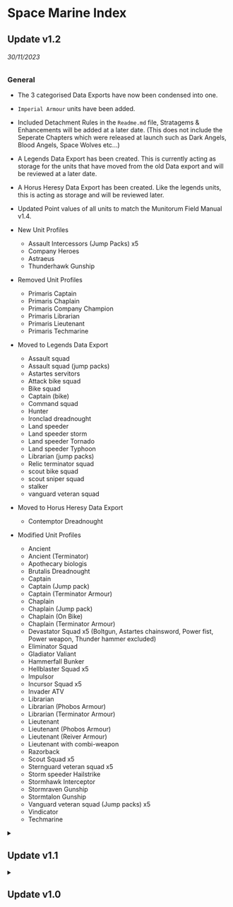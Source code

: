 # Space Marine Index
## Update v1.2
###### 30/11/2023
### General

* The 3 categorised Data Exports have now been condensed into one.

* `Imperial Armour` units have been added.

* Included Detachment Rules in the `Readme.md` file, Stratagems & Enhancements will be added at a later date. (This does not include the Seperate Chapters which were released at launch such as Dark Angels, Blood Angels, Space Wolves etc...) 

* A Legends Data Export has been created. This is currently acting as storage for the units that have moved from the old Data export and will be reviewed at a later date.

* A Horus Heresy Data Export has been created. Like the legends units, this is acting as storage and will be reviewed later.

* Updated Point values of all units to match the Munitorum Field Manual v1.4.

* New Unit Profiles
  * Assault Intercessors (Jump Packs) x5
  * Company Heroes
  * Astraeus
  * Thunderhawk Gunship

* Removed Unit Profiles
  * Primaris Captain
  * Primaris Chaplain
  * Primaris Company Champion
  * Primaris Librarian
  * Primaris Lieutenant
  * Primaris Techmarine

* Moved to Legends Data Export
  * Assault squad
  * Assault squad (jump packs)
  * Astartes servitors
  * Attack bike squad
  * Bike squad
  * Captain (bike)
  * Command squad
  * Hunter
  * Ironclad dreadnought
  * Land speeder
  * Land speeder storm
  * Land speeder Tornado
  * Land speeder Typhoon
  * Librarian (jump packs)
  * Relic terminator squad
  * scout bike squad
  * scout sniper squad
  * stalker
  * vanguard veteran squad

* Moved to Horus Heresy Data Export
  * Contemptor Dreadnought

* Modified Unit Profiles
  * Ancient
  * Ancient (Terminator)
  * Apothecary biologis
  * Brutalis Dreadnought
  * Captain
  * Captain (Jump pack)
  * Captain (Terminator Armour)
  * Chaplain
  * Chaplain (Jump pack)
  * Chaplain (On Bike)
  * Chaplain (Terminator Armour)
  * Devastator Squad x5 (Boltgun, Astartes chainsword, Power fist, Power weapon, Thunder hammer excluded)
  * Eliminator Squad
  * Gladiator Valiant
  * Hammerfall Bunker
  * Hellblaster Squad x5
  * Impulsor
  * Incursor Squad x5 
  * Invader ATV
  * Librarian
  * Librarian (Phobos Armour)
  * Librarian (Terminator Armour)
  * Lieutenant
  * Lieutenant (Phobos Armour)
  * Lieutenant (Reiver Armour)
  * Lieutenant with combi-weapon
  * Razorback
  * Scout Squad x5
  * Sternguard veteran squad x5 
  * Storm speeder Hailstrike
  * Stormhawk Interceptor
  * Stormraven Gunship
  * Stormtalon Gunship
  * Vanguard veteran squad (Jump packs) x5
  * Vindicator 
  * Techmarine

<details>
<summary><h2>Update v1.1</h2></summary>

###### 19/09/2023
### General
* Updated Point values of all units to match the Munitorum Field Manual v1.3.

* Added the Index Cards v1.2 Changes.

* Removed the profile abilities `Re-roll all possible failed hit rolls (if attacker)` & `Re-roll all possible failed wound rolls (if attacker)` from all profiles. Add these to the Global Modifiers to simulate the Army Rule `Oath of Moment`.

* The following units have had the `-1 to hit roll (if defender)` ability changed to `-1 to hit roll (if attacker)` this now actually simulates the `Damaged: 1-# Wounds Remaining` ability:
    * **Invictor Tactical Warsuit**
    * **Redemptor Dreadnought**
    * **Brutalis Dreadnought**
    * **Ballistus Dreadnought**
    * **Hunter**
    * **Stalker**
    * **Whirlwind**
    * **Predator Destructor**
    * **Gladiator Lancer**
    * **Gladiator Reaper**
    * **Gladiator Valiant**
    * **Vindicator**
    * **Land Raider**
    * **Land Raider Crusader**
    * **Land Raider Redeemer**
    * **Repulsor**
    * **Repulsor Executioner**
    * **Storm Raven Gunship**

### New Unit Profiles

* **Hammerfall Bunker:** Located within the SM-Vehicles file.

### HQ Changes
* **Captain, Primaris Captain:** Changed `3 extra attacks` profile ability to `Increase attacks by 3`.
* **Primaris Techmarine:** Added the weapon profile `Omnissian power axe (Vengeance of the Omnissiah)`. Use this profile to simulate the `Vengeance of the Omnissiah` ability.
* **Techmarine:**
  * Removed `Combi-weapon` to make room for `Omnissian power axe (Vengeance of the Omnissiah)`.
  * Added the weapon profile `Omnissian power axe (Vengeance of the Omnissiah)`. Use this profile to simulate the `Vengeance of the Omnissiah` ability.
* **Lieutenant with combi-weapon:** `Paired combat blades` now has the `[ANTI-TYRANIDS 4+]` weapon ability.
* **Bladeguard Ancient:** Changed `1 extra attack` profile ability to `Increase attacks by 1`.
* **Judiciar:** Changed `# extra attack` profile ability to `Increase attacks by #`.

### Infantry/Mounted Changes

* **Centurion Assault squad:** added the `Fortification` keyword to the unit ability `Critical hit : 2 extra hits`.

* **Assault squad:** Weapon profile `Close combat weapon` added.
* **Assault squad with jump pack:** Weapon profile `Close combat weapon` added.
* **Command squad:** Weapon profile `Grav-gun` changed Damage from **1** to **2**.
* **Scout squad:** Weapon profile `Power weapon` changed Strength from **4** to **5**.
* **Vanguard veteran squad:** Weapon profile `Grav-pistol` changed Damage from **1** to **2**.
* **Vanguard Veteran Squad with Jump Packs:** Weapon profile `Grav-pistol` changed Damage from **1** to **2**.
* **Bladeguard veteran squad:** Implemented the `Shields of the Imperium` ability as a profile ability.

* **Incursor squad x5:** Removed the `Oath of Moment` Weapons as they're no longer needed.

* **Desolation Squad:**
  * Renamed from `Desolation Squad x5` to `Desolation Squad` now that it is a fixed squad size of 5.
  *  Added an `Ignores Cover` profile ability, enable this and disable the `-1 to hit roll` profile ability to simulate the `Targeter Optics` ability.

* **Devastator Squad:** Added an `Ignores Cover` profile ability, enable this to simulate the `Signum` ability.
    
### Vehicles Changes

* **Ironclad dreadnought:** `Siege-breaker protocols` Now included as an ability.

* **Brutalis dreadnought:** Added `Brutalis Charge` ability as a weapon profile, disable re-rolls when simulating this.

* **Ballistus Dreadnought:** Removed one of the `Re-roll all possible failed hit rolls (if attacker)` abilities.

* **Land Speeder Tornado:** Added `Strafing Enfilade` ability as a weapon profile, disable re-rolls when simulating this.

* **Hunter:** The ability `Hunter Missile Targeting` that is present on the `skyspear missile launcher` was incorrectly targeting the keyword `FLY` instead of `MONSTER` this has now been corrected.
  
* **Gladiator Lancer:** Added a weapon profile `Lancer laser destroyer (Aquilon Optics)` for simulating the `Aquilon Optics` ability, adjust the damage range to your choice. Copy these re-roll abilities to another weapon if you wish to simulate it on that.
  
* **Gladiator Valiant:** `Twin las-talon` now has two weapon profiles to choose from to simulate `Ferocious Assault`.

* **Impulsor:** Toughness changed from 11 to 9 and Wounds changed from 9 to 11.

</details>

<details>
<summary><h2>Update v1.0</h2></summary>

###### 25/07/2023
***NOTE: Some of the descriptions below could be inaccurate as this took a while to create and Unitcrunch has had updates since.***
### General
* Have not included any Forgeworld, Legends, Epic Heroes or faction specific units such as `Ultramarines`.
* All unit profiles have 2 abilities representing the army rule **`Oath of Moment`**:
    * Re-roll all possible failed hit rolls (if attacker)
    * Re-roll all possible failed wound rolls (if attacker)
* **`Leaders`** are all separate unit profiles acting as if they were a sole unit on the battlefield and thus, they do not include there **`Leader`** ability.
* All unit profile weapons have the default maximum count per unit.
* All units that have the **`Damaged: 1-X Wounds Remaining`** have a -1 to hit roll ability in their unit profile that can be turned on/off.
* All unit profiles have the weapons shown on their datasheet. If they have access to more weapons via the armoury these are generally not included if there is more than 1/2 as that would reach Unitcrunches 15 weapon limit.

This index is split into 3 categories:
1. HQ
1. Infantry/Mounted
1. Vehicles

### HQ
* **Captain, Primaris Captain:**
    * To simulate `Finest Hour` enable the two unit abilities `Critical wound` & `3 extra attacks`
    * Wounds characteristic needs to be changed to 6 if using the `Relic shield` wargear.

* **Captain (bike):** Wounds characteristic needs to be changed to 7 if using the `Relic shield` wargear.

* **Captain (Jump pack):** Wounds characteristic needs to be changed to 6 if using the `Relic shield` wargear.

* **Captain in Terminator Armour:** Wounds characteristic needs to be changed to 7 if using the `Relic shield` wargear.

* **Lieutenant:** Enable `4++ Invuln save` to simulate the wargear `Storm Shield`.

* **Chaplain on Bike:** Enable the unit ability DEVASTATING WOUNDS to simulate the `Catechism of Fire` ability.

* **Chaplain (Jump Pack):** `Exhortation of Rage` ability is a melee weapon on the unit profile, when using disable all reroll modifiers.

* **Techmarine:** Added the Storm bolter weapon.

* **Lieutenant with combi-weapon:** `Paired combat blades` excludes the `[ANTI-TYRANIDS 4+]` weapon ability, to simulate this add one of the `[ANTI-X 4+]` weapon abilities to that weapon and add the same keyword to the defending unit.

* **Primaris Company Champion:** `Martial Superiority` ability is included in the `Master-crafted power weapon` weapon profile.

* **Primaris Ancient:** Enable the unit ability `Feel no pain 4+` to simulate the `Unbreakable Duty` ability.

* **Bladeguard Ancient:** Enable the unit ability `1 extra attack` to simulate the `Deeds of Heroism` ability.

* **Ancient (Terminator):** `Terminator Storm shield` wounds characteristic of 6 needs to be added if using that wargear.

* **Judiciar:** Adjust the `Extra attacks #` unit ability to simulate the `Silent Fury` ability. Wounds characteristic needs to be changed to 6 if using the `Relic shield` wargear.

### Infantry/Mounted
* **Assault intercessor squad:**
    * The Ability `Shock Assault` is split into two unit abilities.
    * Enable the `Re-roll all possible failed wound rolls (melee only)` ability to simulate whether the target is within range of an objective marker.

* **Incursor squad:** Oath of the moment has been removed from this unit profiles abilities and placed onto cloned weapon profiles, this is so the `Haywire Mine` ability could be implemented as a weapon on this profile.

* **Bladeguard veteran squad:** Cannot implement the `Shields of the Imperium` ability as Unitcrunch cannot allow re-rolls on saving throws.

* **Command squad:** *This profile will need to be heavily adjusted to represent your unit!*
    * The Astartes shield wargear is present as a `4++ inv` ability but only 3 units can take this item, in your simulations after 3 models have been slain the accuracy drops and results after that will be inaccurate.

* **Terminator assault squad:** `Stormshield` wargear ability to increase wounds will have to be added manually.

* **Terminator squad, Relic Terminator squad:**
    * Not implemented the `ignore any or all modifiers to that attack’s Ballistic Skill or Weapon Skill characteristic and/or to the Hit roll.` part of the `Fury of the First` ability.
    * Have Implemented the part where this unit gets +1 to hit rolls if oath of the moment is the target, this ability can be turned on/off.

* **Centurion Devastator squad:**
    * The Ability `Decimator Protocols` is split into two unit abilities.
    * Enable the `Re-roll all possible failed hit rolls (ranged only)` ability to simulate whether the target is within range of an objective marker.

* **Assault Squad** *This profile will need to be heavily adjusted to represent your unit!*
    * The Astartes shield wargear is present as an `4++ inv` ability but only 1 unit can take this item, in your simulations after 1 model has been slain the accuracy drops and results after that will be inaccurate.
    * To apply the ability `Chainsword Doctrines` just add the weapon ability you want to your Astartes Chainsword.

* **Assault Squad (Jump Packs)** *This profile will need to be heavily adjusted to represent your unit!*
    * The Astartes shield wargear is present as an `4++ inv` ability but only 1 unit can take this item, in your simulations after 1 model has been slain the accuracy drops and results after that will be inaccurate.
    * The ability `Hammer of Wrath` has been added as a weapon, to simulate this ability you'll have to disable the re-roll hits unit ability on this profile and change the weapon count per unit to the desired squad size.

* **Outriders Squad:** Excluded `Invader ATV` and the weapons `Multi-melta` & `Onslaught cannon` from this unit as it has it's own profile.

* **Bike Squad:** Excluded `Attack Bike` and the weapons `Multi-melta` & `Heavy bolter` from this unit as it has it's own profile.

* **Eradicator Squad:**
    * The ability `Total Obliteration` is present as 3 unit abilities.
    * Change the `Re-roll all damage results of #-#` to the range you would like to simulate.

* **Desolation Squad:**
    * Due to this unit mostly using `[INDIRECT FIRE]` weapons a `-1 to hit roll` unit ability has been added which can be enabled/disabled when simulating those specific weapons, be sure to add a +1 save roll to the defending unit as well.
    * Disable the `-1 to hit roll` unit ability when simulating the `Targeter Optics` ability, you will also have to add [IGNORES COVER] to the weapons you want to simulate `Targeter Optics` with.

* **Devastator Squad:** 
    * Could not add the ability `Signum` as there is no effect for `[IGNORES COVER]` when choosing `remained stationary` as a condition.  
    * To simulate the `Armorium Cherub` ability; choose the desired weapon and click edit then from the preset abilities dropbox add the `Re-roll one possible failed hit roll`.
    
### Vehicles
* **Ironclad dreadnought:** `Siege-breaker protocols` Cannot include keyword Fortification.
* **Hunter:** The ability `Hunter Missile Targeting` has been included as a weapon ability on the `skyspear missile launcher`.
* **Gladiator Lancer:** Cannot simulate the ability `Aquilon Optics` these modifiers will have to be applied to the specific attack of your choosing.
* **Gladiator Reaper:** The ability `Rotating Death` has been included as a weapon ability on the `Twin heavy onslaught gatling cannon`.
* **Gladiator Valiant:** The ability `Ferocious Assault` has been included as a weapon ability on the `Twin las-talon`, this ability assumes you're attacking the closest eligible enemy unit so it will have to be deleted if you did not want to simulate that.
* **Vindicator:** Not included the `Siege Shield` ability.
* **Repulsor Executioner:** The `Executioner` ability is present in the unit abilities, as there's no condition for Below Half-strength this can be turned on/off to simulate that.

</details>

